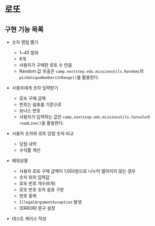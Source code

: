 # 로또

## 구현 기능 목록
- 숫자 랜덤 뽑기
    - 1~45 범위
    - 6개
    - 사용자가 구매한 로또 수 만큼
    - Random 값 추출은 `camp.nextstep.edu.missionutils.Randoms`의 `pickUniqueNumbersInRange()`를 활용한다.
    
    
- 사용자에게 숫자 입력받기
    - 로또 구매 금액
    - 번호는 쉼표를 기준으로
    - 보너스 번호
    - 사용자가 입력하는 값은 `camp.nextstep.edu.missionutils.Console의 readLine()`을 활용한다.
    
    
- 사용자 숫자와 로또 당첨 숫자 비교
    - 당첨 내역
    - 수익률 계산
    
    
- 예외상황
    - 사용자 로또 구매 금액이 1,000원으로 나누어 떨어지지 않는 경우
    - 숫자 외의 입력값
    - 로또 번호 개수(6개)
    - 로또 번호 숫자 쉼표 구분
    - 번호 중복
    - `IllegalArgumentException` 발생
    - [ERROR] 문구 설정
    
    
- 테스트 케이스 작성


